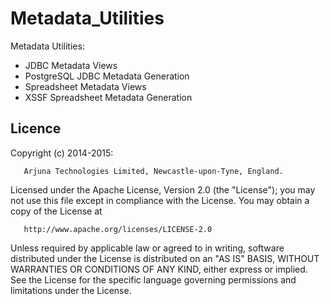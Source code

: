 Metadata_Utilities
==================

Metadata Utilities:
- JDBC Metadata Views
- PostgreSQL JDBC Metadata Generation
- Spreadsheet Metadata Views
- XSSF Spreadsheet Metadata Generation

Licence
-------

Copyright (c) 2014-2015:
```
   Arjuna Technologies Limited, Newcastle-upon-Tyne, England.
```
   Licensed under the Apache License, Version 2.0 (the "License");
   you may not use this file except in compliance with the License.
   You may obtain a copy of the License at

       http://www.apache.org/licenses/LICENSE-2.0

   Unless required by applicable law or agreed to in writing, software
   distributed under the License is distributed on an "AS IS" BASIS,
   WITHOUT WARRANTIES OR CONDITIONS OF ANY KIND, either express or implied.
   See the License for the specific language governing permissions and
   limitations under the License.
